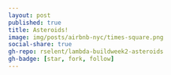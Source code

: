 ```yaml
---
layout: post
published: true
title: Asteroids!
image: img/posts/airbnb-nyc/times-square.png
social-share: true
gh-repo: rselent/lambda-buildweek2-asteroids
gh-badge: [star, fork, follow]
---
```



